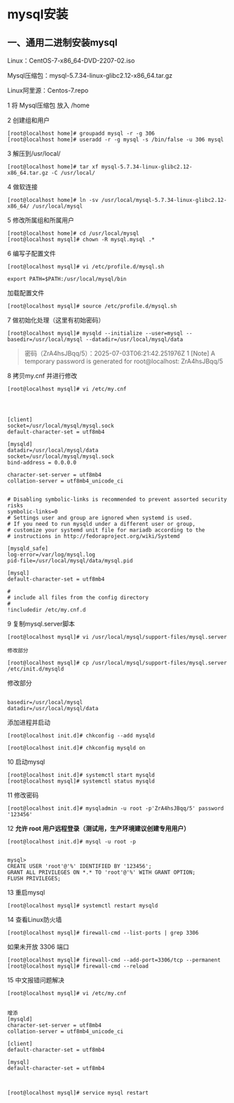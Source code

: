 # mysql安装

## 一、通用二进制安装mysql

Linux：CentOS-7-x86_64-DVD-2207-02.iso

Mysql压缩包：mysql-5.7.34-linux-glibc2.12-x86_64.tar.gz

Linux阿里源：Centos-7.repo

1 将 Mysql压缩包 放入  /home

2 创建组和用户

```
[root@localhost home]# groupadd mysql -r -g 306 
[root@localhost home]# useradd -r -g mysql -s /bin/false -u 306 mysql
```

3 解压到/usr/local/

```
[root@localhost home]# tar xf mysql-5.7.34-linux-glibc2.12-x86_64.tar.gz -C /usr/local/
```

4 做软连接

```
[root@localhost home]# ln -sv /usr/local/mysql-5.7.34-linux-glibc2.12-x86_64/ /usr/local/mysql
```

5 修改所属组和所属用户

```
[root@localhost home]# cd /usr/local/mysql
[root@localhost mysql]# chown -R mysql.mysql .*
```

6 编写子配置文件

```
[root@localhost mysql]# vi /etc/profile.d/mysql.sh

export PATH=$PATH:/usr/local/mysql/bin
```

加载配置文件

```
[root@localhost mysql]# source /etc/profile.d/mysql.sh
```

7 做初始化处理（这里有初始密码）

```
[root@localhost mysql]# mysqld --initialize --user=mysql --basedir=/usr/local/mysql --datadir=/usr/local/mysql/data
```

> 密码（ZrA4hsJBqq/5）：2025-07-03T06:21:42.251976Z 1 [Note] A temporary password is generated for root@localhost: ZrA4hsJBqq/5

8 拷贝my.cnf 并进行修改

```
[root@localhost mysql]# vi /etc/my.cnf




[client]
socket=/usr/local/mysql/mysql.sock
default-character-set = utf8mb4

[mysqld]
datadir=/usr/local/mysql/data
socket=/usr/local/mysql/mysql.sock
bind-address = 0.0.0.0

character-set-server = utf8mb4
collation-server = utf8mb4_unicode_ci


# Disabling symbolic-links is recommended to prevent assorted security risks
symbolic-links=0
# Settings user and group are ignored when systemd is used.
# If you need to run mysqld under a different user or group,
# customize your systemd unit file for mariadb according to the
# instructions in http://fedoraproject.org/wiki/Systemd

[mysqld_safe]
log-error=/var/log/mysql.log
pid-file=/usr/local/mysql/data/mysql.pid

[mysql]
default-character-set = utf8mb4

#
# include all files from the config directory
#
!includedir /etc/my.cnf.d

```

9 复制mysql.server脚本

```
[root@localhost mysql]# vi /usr/local/mysql/support-files/mysql.server

修改部分

[root@localhost mysql]# cp /usr/local/mysql/support-files/mysql.server /etc/init.d/mysqld
```

修改部分

```

basedir=/usr/local/mysql
datadir=/usr/local/mysql/data

```

添加进程并启动

```
[root@localhost init.d]# chkconfig --add mysqld
 
[root@localhost init.d]# chkconfig mysqld on
```

10 启动mysql

```
[root@localhost init.d]# systemctl start mysqld
[root@localhost mysql]# systemctl status mysqld
```

11 修改密码

```
[root@localhost init.d]# mysqladmin -u root -p'ZrA4hsJBqq/5' password '123456'
```

12 **允许 root 用户远程登录（测试用，生产环境建议创建专用用户）**

```
[root@localhost init.d]# mysql -u root -p


mysql>
CREATE USER 'root'@'%' IDENTIFIED BY '123456';
GRANT ALL PRIVILEGES ON *.* TO 'root'@'%' WITH GRANT OPTION;
FLUSH PRIVILEGES;
```

13 重启mysql

```
[root@localhost mysql]# systemctl restart mysqld
```

14 查看Linux防火墙

```
[root@localhost mysql]# firewall-cmd --list-ports | grep 3306
```

如果未开放 3306 端口

```
[root@localhost mysql]# firewall-cmd --add-port=3306/tcp --permanent
[root@localhost mysql]# firewall-cmd --reload
```

15 中文报错问题解决

```
[root@localhost mysql]# vi /etc/my.cnf


增添
[mysqld]
character-set-server = utf8mb4
collation-server = utf8mb4_unicode_ci

[client]
default-character-set = utf8mb4

[mysql]
default-character-set = utf8mb4



[root@localhost mysql]# service mysql restart
```

